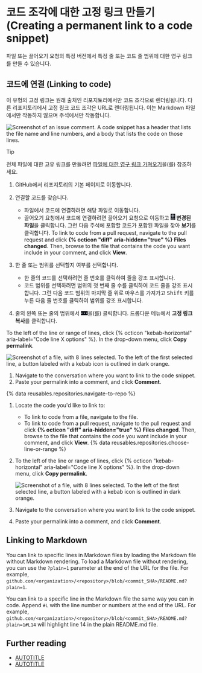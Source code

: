 # 코드 조각에 대한 고정 링크 만들기 (Creating a permanent link to a code snippet)

파일 또는 끌어오기 요청의 특정 버전에서 특정 줄 또는 코드 줄 범위에 대한 영구 링크를 만들 수 있습니다.

## 코드에 연결 (Linking to code)

이 유형의 고정 링크는 원래 출처인 리포지토리에서만 코드 조각으로 렌더링됩니다. 다른 리포지토리에서 고정 링크 코드 조각은 URL로 렌더링됩니다. 이는 Markdown 파일에서만 작동하지 않으며 주석에서만 작동합니다.

![Screenshot of an issue comment. A code snippet has a header that lists the file name and line numbers, and a body that lists the code on those lines.](https://docs.github.com/assets/cb-68457/mw-1440/images/help/repository/rendered-code-snippet.webp)

> [!TIP]  
> 전체 파일에 대한 고유 링크를 만들려면 [파일에 대한 영구 링크 가져오기](/repositories/working-with-files/using-files/getting-permanent-links-to-files)을(를) 참조하세요.

1. GitHub에서 리포지토리의 기본 페이지로 이동합니다.

1. 연결할 코드를 찾습니다.

    * 파일에서 코드에 연결하려면 해당 파일로 이동합니다.
    * 끌어오기 요청에서 코드에 연결하려면 끌어오기 요청으로 이동하고  **![alt text](<첨부-코드에 대한 영구 링크. diff.jpg>) 변경된 파일**을 클릭합니다. 그런 다음 주석에 포함할 코드가 포함된 파일을 찾아 **보기**를 클릭합니다.
    To link to code from a pull request, navigate to the pull request and click **{% octicon "diff" aria-hidden="true" %} Files changed**. Then, browse to the file that contains the code you want include in your comment, and click **View**.

1. 한 줄 또는 범위를 선택할지 여부를 선택합니다.

   * 한 줄의 코드를 선택하려면 줄 번호를 클릭하여 줄을 강조 표시합니다.
   * 코드 범위를 선택하려면 범위의 첫 번째 줄 수를 클릭하여 코드 줄을 강조 표시합니다. 그런 다음 코드 범위의 마지막 줄 위로 마우스를 가져가고 <kbd>Shift</kbd> 키를 누른 다음 줄 번호를 클릭하여 범위를 강조 표시합니다.

1. 줄의 왼쪽 또는 줄의 범위에서 ![alt text](<첨부-코드에 대한 영구 링크. kebab-horizontal.jpg>)을(를) 클릭합니다. 드롭다운 메뉴에서 **고정 링크 복사**를 클릭합니다.

To the left of the line or range of lines, click {% octicon "kebab-horizontal" aria-label="Code line X options" %}. In the drop-down menu, click **Copy permalink**.

   ![Screenshot of a file, with 8 lines selected. To the left of the first selected line, a button labeled with a kebab icon is outlined in dark orange.](/assets/images/help/repository/open-new-issue-specific-line.png)
1. Navigate to the conversation where you want to link to the code snippet.
1. Paste your permalink into a comment, and click **Comment**.

{% data reusables.repositories.navigate-to-repo %}
1. Locate the code you'd like to link to:

    * To link to code from a file, navigate to the file.
    * To link to code from a pull request, navigate to the pull request and click **{% octicon "diff" aria-hidden="true" %} Files changed**. Then, browse to the file that contains the code you want include in your comment, and click **View**.
{% data reusables.repositories.choose-line-or-range %}
1. To the left of the line or range of lines, click {% octicon "kebab-horizontal" aria-label="Code line X options" %}. In the drop-down menu, click **Copy permalink**.

   ![Screenshot of a file, with 8 lines selected. To the left of the first selected line, a button labeled with a kebab icon is outlined in dark orange.](/assets/images/help/repository/open-new-issue-specific-line.png)
1. Navigate to the conversation where you want to link to the code snippet.
1. Paste your permalink into a comment, and click **Comment**.


## Linking to Markdown

You can link to specific lines in Markdown files by loading the Markdown file without Markdown rendering. To load a Markdown file without rendering, you can use the `?plain=1` parameter at the end of the URL for the file. For example, `github.com/<organization>/<repository>/blob/<commit_SHA>/README.md?plain=1`.

You can link to a specific line in the Markdown file the same way you can in code. Append `#L` with the line number or numbers at the end of the URL. For example, `github.com/<organization>/<repository>/blob/<commit_SHA>/README.md?plain=1#L14` will highlight line 14 in the plain README.md file.

## Further reading

* [AUTOTITLE](/issues/tracking-your-work-with-issues/creating-an-issue)
* [AUTOTITLE](/pull-requests/collaborating-with-pull-requests/reviewing-changes-in-pull-requests)